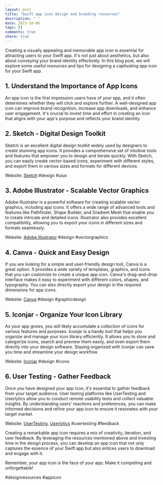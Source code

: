 ```yaml
---
layout: post
title: "Swift app icon design and branding resources"
description: " "
date: 2023-10-06
tags: []
comments: true
share: true
---
```


Creating a visually appealing and memorable app icon is essential for attracting users to your Swift app. It's not just about aesthetics, but also about conveying your brand identity effectively. In this blog post, we will explore some useful resources and tips for designing a captivating app icon for your Swift app.

## 1. Understand the Importance of App Icons

An app icon is the first impression users have of your app, and it often determines whether they will click and explore further. A well-designed app icon can improve brand recognition, increase app downloads, and enhance user engagement. It's crucial to invest time and effort in creating an icon that aligns with your app's purpose and reflects your brand identity.

## 2. Sketch - Digital Design Toolkit

Sketch is an excellent digital design toolkit widely used by designers to create stunning app icons. It provides a comprehensive set of intuitive tools and features that empower you to design and iterate quickly. With Sketch, you can easily create vector-based icons, experiment with different styles, and export them in various sizes and formats for different devices.

Website: [Sketch](https://www.sketch.com/) #design #uiux

## 3. Adobe Illustrator - Scalable Vector Graphics

Adobe Illustrator is a powerful software for creating scalable vector graphics, including app icons. It offers a wide range of advanced tools and features like Pathfinder, Shape Builder, and Gradient Mesh that enable you to create intricate and detailed icons. Illustrator also provides excellent compatibility, allowing you to export your icons in different sizes and formats seamlessly.

Website: [Adobe Illustrator](https://www.adobe.com/products/illustrator.html) #design #vectorgraphics

## 4. Canva - Quick and Easy Design

If you are looking for a simple and user-friendly design tool, Canva is a great option. It provides a wide variety of templates, graphics, and icons that you can customize to create a unique app icon. Canva's drag-and-drop interface makes it easy to experiment with different colors, shapes, and typography. You can also directly export your design in the required dimensions for app icons.

Website: [Canva](https://www.canva.com/) #design #graphicdesign

## 5. Iconjar - Organize Your Icon Library

As your app grows, you will likely accumulate a collection of icons for various features and purposes. Iconjar is a handy tool that helps you organize and manage your icon library efficiently. It allows you to store and categorize icons, search and preview them easily, and even export them directly into your design software. Staying organized with Iconjar can save you time and streamline your design workflow.

Website: [Iconjar](https://geticonjar.com/) #design #icons

## 6. User Testing - Gather Feedback

Once you have designed your app icon, it's essential to gather feedback from your target audience. User testing platforms like UserTesting and Userlytics allow you to conduct remote usability tests and collect valuable insights. By understanding users' reactions and preferences, you can make informed decisions and refine your app icon to ensure it resonates with your target market.

Website: [UserTesting](https://www.usertesting.com/), [Userlytics](https://www.userlytics.com/) #usertesting #feedback

Creating a remarkable app icon requires a mix of creativity, iteration, and user feedback. By leveraging the resources mentioned above and investing time in the design process, you can develop an app icon that not only captures the essence of your Swift app but also entices users to download and engage with it.

Remember, your app icon is the face of your app. Make it compelling and unforgettable!

#designresources #appicon